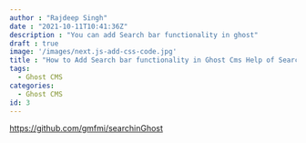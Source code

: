 ```yaml
---
author : "Rajdeep Singh"
date : "2021-10-11T10:41:36Z"
description : "You can add Search bar functionality in ghost"
draft : true
image: '/images/next.js-add-css-code.jpg'
title : "How to Add Search bar functionality in Ghost Cms Help of SearchinGhost"
tags: 
  - Ghost CMS
categories: 
  - Ghost CMS
id: 3
---
```





https://github.com/gmfmi/searchinGhost




